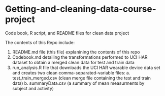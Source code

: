 # Getting-and-cleaning-data-course-project
Code book, R script, and README files for clean data project

The contents of this Repo include:
  1. README.md file (this file) explanining the contents of this repo
  2. Codebook.md detailing the transformations performed to UCI HAR dataset to obtain a merged clean data for test and train data
  3. run_analysis.R file that downloads the UCI HAR wearable device data set and creates two clean comma-separated-variable files:
      a. test_train_merged.csv (clean merge file containing the test and train data)
      b. summaryData.csv (a summary of mean measurments by subject and activity)

